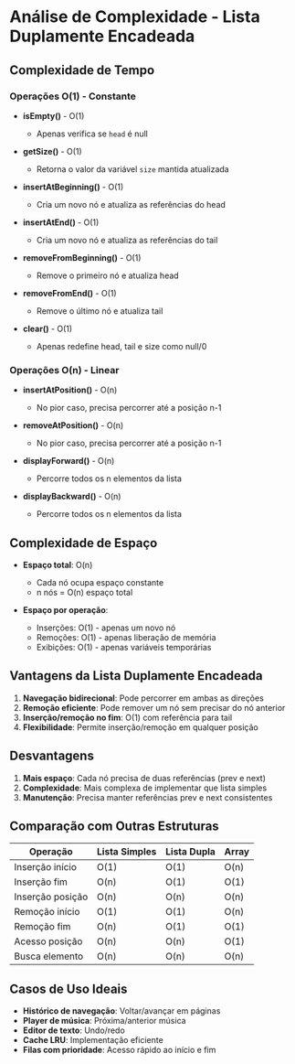 # Análise de Complexidade - Lista Duplamente Encadeada

## Complexidade de Tempo

### Operações O(1) - Constante
- **isEmpty()** - O(1)
  - Apenas verifica se `head` é null
  
- **getSize()** - O(1)
  - Retorna o valor da variável `size` mantida atualizada
  
- **insertAtBeginning()** - O(1)
  - Cria um novo nó e atualiza as referências do head
  
- **insertAtEnd()** - O(1)
  - Cria um novo nó e atualiza as referências do tail
  
- **removeFromBeginning()** - O(1)
  - Remove o primeiro nó e atualiza head
  
- **removeFromEnd()** - O(1)
  - Remove o último nó e atualiza tail
  
- **clear()** - O(1)
  - Apenas redefine head, tail e size como null/0

### Operações O(n) - Linear
- **insertAtPosition()** - O(n)
  - No pior caso, precisa percorrer até a posição n-1
  
- **removeAtPosition()** - O(n)
  - No pior caso, precisa percorrer até a posição n-1
  
- **displayForward()** - O(n)
  - Percorre todos os n elementos da lista
  
- **displayBackward()** - O(n)
  - Percorre todos os n elementos da lista

## Complexidade de Espaço

- **Espaço total**: O(n)
  - Cada nó ocupa espaço constante
  - n nós = O(n) espaço total

- **Espaço por operação**:
  - Inserções: O(1) - apenas um novo nó
  - Remoções: O(1) - apenas liberação de memória
  - Exibições: O(1) - apenas variáveis temporárias

## Vantagens da Lista Duplamente Encadeada

1. **Navegação bidirecional**: Pode percorrer em ambas as direções
2. **Remoção eficiente**: Pode remover um nó sem precisar do nó anterior
3. **Inserção/remoção no fim**: O(1) com referência para tail
4. **Flexibilidade**: Permite inserção/remoção em qualquer posição

## Desvantagens

1. **Mais espaço**: Cada nó precisa de duas referências (prev e next)
2. **Complexidade**: Mais complexa de implementar que lista simples
3. **Manutenção**: Precisa manter referências prev e next consistentes

## Comparação com Outras Estruturas

| Operação | Lista Simples | Lista Dupla | Array |
|----------|---------------|-------------|-------|
| Inserção início | O(1) | O(1) | O(n) |
| Inserção fim | O(n) | O(1) | O(1) |
| Inserção posição | O(n) | O(n) | O(n) |
| Remoção início | O(1) | O(1) | O(n) |
| Remoção fim | O(n) | O(1) | O(1) |
| Acesso posição | O(n) | O(n) | O(1) |
| Busca elemento | O(n) | O(n) | O(n) |

## Casos de Uso Ideais

- **Histórico de navegação**: Voltar/avançar em páginas
- **Player de música**: Próxima/anterior música
- **Editor de texto**: Undo/redo
- **Cache LRU**: Implementação eficiente
- **Filas com prioridade**: Acesso rápido ao início e fim
